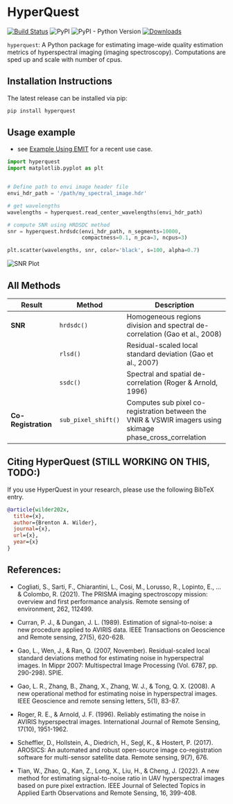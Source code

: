 # HyperQuest

[![Build Status](https://github.com/brentwilder/hyperquest/actions/workflows/pytest.yml/badge.svg)](https://github.com/brentwilder/hyperquest/actions/workflows/pytest.yml)
![PyPI](https://img.shields.io/pypi/v/hyperquest)
![PyPI - Python Version](https://img.shields.io/pypi/pyversions/hyperquest)
[![Downloads](https://pepy.tech/badge/hyperquest)](https://pepy.tech/project/hyperquest)


`hyperquest`: A Python package for estimating image-wide quality estimation metrics of hyperspectral imaging (imaging spectroscopy). Computations are sped up and scale with number of cpus.


## Installation Instructions

The latest release can be installed via pip:

```bash
pip install hyperquest
```


## Usage example

- see [Example Using EMIT](tutorials/example_using_EMIT.ipynb) for a recent use case.

```python
import hyperquest
import matplotlib.pyplot as plt


# Define path to envi image header file
envi_hdr_path = '/path/my_spectral_image.hdr'

# get wavelengths
wavelengths = hyperquest.read_center_wavelengths(envi_hdr_path)

# compute SNR using HRDSDC method
snr = hyperquest.hrdsdc(envi_hdr_path, n_segments=10000, 
                        compactness=0.1, n_pca=3, ncpus=3)

plt.scatter(wavelengths, snr, color='black', s=100, alpha=0.7)
```
![SNR Plot](tests/plots/demo_snr.png)


## All Methods

| **Result**          | **Method**                 | **Description**                                                                                                |
|---------------------|----------------------------|----------------------------------------------------------------------------------------------------------------|
| **SNR**             | `hrdsdc()`                 | Homogeneous regions division and spectral de-correlation (Gao et al., 2008)                                    |
|                     | `rlsd()`                   | Residual-scaled local standard deviation (Gao et al., 2007)                                                    |
|                     | `ssdc()`                   | Spectral and spatial de-correlation (Roger & Arnold, 1996)                                                     |
| **Co-Registration** | `sub_pixel_shift()`        | Computes sub pixel co-registration between the VNIR & VSWIR imagers using skimage phase_cross_correlation      |



## Citing HyperQuest (STILL WORKING ON THIS, TODO:)

If you use HyperQuest in your research, please use the following BibTeX entry.

```bibtex
@article{wilder202x,
  title={x},
  author={Brenton A. Wilder},
  journal={x},
  url={x},
  year={x}
}
```


## References:

- Cogliati, S., Sarti, F., Chiarantini, L., Cosi, M., Lorusso, R., Lopinto, E., ... & Colombo, R. (2021). The PRISMA imaging spectroscopy mission: overview and first performance analysis. Remote sensing of environment, 262, 112499.

- Curran, P. J., & Dungan, J. L. (1989). Estimation of signal-to-noise: a new procedure applied to AVIRIS data. IEEE Transactions on Geoscience and Remote sensing, 27(5), 620-628.

- Gao, L., Wen, J., & Ran, Q. (2007, November). Residual-scaled local standard deviations method for estimating noise in hyperspectral images. In Mippr 2007: Multispectral Image Processing (Vol. 6787, pp. 290-298). SPIE.

- Gao, L. R., Zhang, B., Zhang, X., Zhang, W. J., & Tong, Q. X. (2008). A new operational method for estimating noise in hyperspectral images. IEEE Geoscience and remote sensing letters, 5(1), 83-87.

- Roger, R. E., & Arnold, J. F. (1996). Reliably estimating the noise in AVIRIS hyperspectral images. International Journal of Remote Sensing, 17(10), 1951-1962.

- Scheffler, D., Hollstein, A., Diedrich, H., Segl, K., & Hostert, P. (2017). AROSICS: An automated and robust open-source image co-registration software for multi-sensor satellite data. Remote sensing, 9(7), 676.

- Tian, W., Zhao, Q., Kan, Z., Long, X., Liu, H., & Cheng, J. (2022). A new method for estimating signal-to-noise ratio in UAV hyperspectral images based on pure pixel extraction. IEEE Journal of Selected Topics in Applied Earth Observations and Remote Sensing, 16, 399-408.
